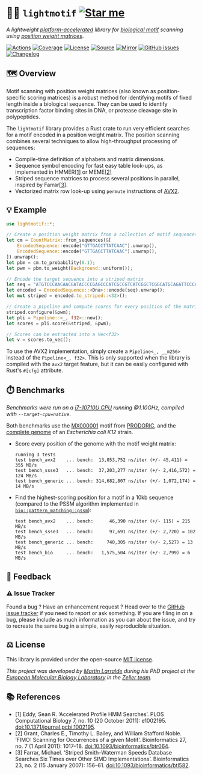 # 🎼🧬 `lightmotif` [![Star me](https://img.shields.io/github/stars/althonos/lightmotif.svg?style=social&label=Star&maxAge=3600)](https://github.com/althonos/lightmotif/stargazers)

*A lightweight [platform-accelerated](https://en.wikipedia.org/wiki/Single_instruction,_multiple_data) library for [biological motif](https://en.wikipedia.org/wiki/Sequence_motif) scanning using [position weight matrices](https://en.wikipedia.org/wiki/Position_weight_matrix)*.

[![Actions](https://img.shields.io/github/actions/workflow/status/althonos/lightmotif/test.yml?branch=main&logo=github&style=flat-square&maxAge=300)](https://github.com/althonos/lightmotif/actions)
[![Coverage](https://img.shields.io/codecov/c/gh/althonos/lightmotif?logo=codecov&style=flat-square&maxAge=3600)](https://codecov.io/gh/althonos/lightmotif/)
[![License](https://img.shields.io/badge/license-MIT-blue.svg?style=flat-square&maxAge=2678400)](https://choosealicense.com/licenses/mit/)
[![Source](https://img.shields.io/badge/source-GitHub-303030.svg?maxAge=2678400&style=flat-square)](https://github.com/althonos/lightmotif/)
[![Mirror](https://img.shields.io/badge/mirror-EMBL-009f4d?style=flat-square&maxAge=2678400)](https://git.embl.de/larralde/lightmotif/)
[![GitHub issues](https://img.shields.io/github/issues/althonos/lightmotif.svg?style=flat-square&maxAge=600)](https://github.com/althonos/lightmotif/issues)
[![Changelog](https://img.shields.io/badge/keep%20a-changelog-8A0707.svg?maxAge=2678400&style=flat-square)](https://github.com/althonos/lightmotif/blob/master/CHANGELOG.md)

## 🗺️ Overview

Motif scanning with position weight matrices (also known as position-specific 
scoring matrices) is a robust method for identifying motifs of fixed length
inside a biological sequence. They can be used to identify transcription 
factor binding sites in DNA, or protease cleavage site in polypeptides.

The `lightmotif` library provides a Rust crate to run very efficient 
searches for a motif encoded in a position weight matrix. The position 
scanning combines several techniques to allow high-throughput processing 
of sequences: 

- Compile-time definition of alphabets and matrix dimensions.
- Sequence symbol encoding for fast easy table look-ups, as implemented in 
  HMMER[\[1\]](#ref1) or MEME[\[2\]](#ref2)
- Striped sequence matrices to process several positions in parallel, 
  inspired by Farrar[\[3\]](#ref3).
- Vectorized matrix row look-up using `permute` instructions of [AVX2](https://fr.wikipedia.org/wiki/Advanced_Vector_Extensions).


## 💡 Example

```rust
use lightmotif::*;

// Create a position weight matrix from a collection of motif sequences
let cm = CountMatrix::from_sequences(&[
    EncodedSequence::encode("GTTGACCTTATCAAC").unwrap(),
    EncodedSequence::encode("GTTGACCTTATCAAC").unwrap(),
]).unwrap();
let pbm = cm.to_probability(0.1);
let pwm = pbm.to_weight(Background::uniform());

// Encode the target sequence into a striped matrix
let seq = "ATGTCCCAACAACGATACCCCGAGCCCATCGCCGTCATCGGCTCGGCATGCAGATTCCCAGGCG";
let encoded = EncodedSequence::<Dna>::encode(seq).unwrap();
let mut striped = encoded.to_striped::<32>();

// Create a pipeline and compute scores for every position of the matrix
striped.configure(&pwm);
let pli = Pipeline::<_, f32>::new();
let scores = pli.score(&striped, &pwm);

// Scores can be extracted into a Vec<f32>
let v = scores.to_vec();
```

To use the AVX2 implementation, simply create a `Pipeline<_, __m256>` instead
of the `Pipeline<_, f32>`. This is only supported when the library is compiled
with the `avx2` target feature, but it can be easily configured with Rust's
`#[cfg]` attribute.

## ⏱️ Benchmarks

*Benchmarks were run on a [i7-10710U CPU](https://ark.intel.com/content/www/us/en/ark/products/196448/intel-core-i7-10710u-processor-12m-cache-up-to-4-70-ghz.html) running @1.10GHz, compiled with `--target-cpu=native`*.

Both benchmarks use the [MX000001](https://www.prodoric.de/matrix/MX000001.html) 
motif from [PRODORIC](https://www.prodoric.de/), and the 
[complete genome](https://www.ncbi.nlm.nih.gov/nuccore/U00096) of an
*Escherichia coli K12* strain.

- Score every position of the genome with the motif weight matrix:
  ```console
  running 3 tests
  test bench_avx2    ... bench:  13,053,752 ns/iter (+/- 45,411) = 355 MB/s
  test bench_ssse3   ... bench:  37,203,277 ns/iter (+/- 2,416,572) = 124 MB/s
  test bench_generic ... bench: 314,682,807 ns/iter (+/- 1,072,174) = 14 MB/s
  ```

- Find the highest-scoring position for a motif in a 10kb sequence 
  (compared to the PSSM algorithm implemented in 
  [`bio::pattern_matching::pssm`](https://docs.rs/bio/1.1.0/bio/pattern_matching/pssm/index.html)):
  ```console
  test bench_avx2    ... bench:      46,390 ns/iter (+/- 115) = 215 MB/s
  test bench_ssse3   ... bench:      97,691 ns/iter (+/- 2,720) = 102 MB/s
  test bench_generic ... bench:     740,305 ns/iter (+/- 2,527) = 13 MB/s
  test bench_bio     ... bench:   1,575,504 ns/iter (+/- 2,799) = 6 MB/s
  ```


## 💭 Feedback

### ⚠️ Issue Tracker

Found a bug ? Have an enhancement request ? Head over to the [GitHub issue
tracker](https://github.com/althonos/lightmotif/issues) if you need to report
or ask something. If you are filing in on a bug, please include as much
information as you can about the issue, and try to recreate the same bug
in a simple, easily reproducible situation.

<!-- ### 🏗️ Contributing

Contributions are more than welcome! See [`CONTRIBUTING.md`](https://github.com/althonos/lightmotif/blob/master/CONTRIBUTING.md) for more details. -->


## ⚖️ License

This library is provided under the open-source
[MIT license](https://choosealicense.com/licenses/mit/).

*This project was developed by [Martin Larralde](https://github.com/althonos/) 
during his PhD project at the [European Molecular Biology Laboratory](https://www.embl.de/) 
in the [Zeller team](https://github.com/zellerlab).*


## 📚 References

- <a id="ref1">\[1\]</a> Eddy, Sean R. ‘Accelerated Profile HMM Searches’. PLOS Computational Biology 7, no. 10 (20 October 2011): e1002195. [doi:10.1371/journal.pcbi.1002195](https://doi.org/10.1371/journal.pcbi.1002195).
- <a id="ref2">\[2\]</a> Grant, Charles E., Timothy L. Bailey, and William Stafford Noble. ‘FIMO: Scanning for Occurrences of a given Motif’. Bioinformatics 27, no. 7 (1 April 2011): 1017–18. [doi:10.1093/bioinformatics/btr064](https://doi.org/10.1093/bioinformatics/btr064).
- <a id="ref3">\[3\]</a> Farrar, Michael. ‘Striped Smith–Waterman Speeds Database Searches Six Times over Other SIMD Implementations’. Bioinformatics 23, no. 2 (15 January 2007): 156–61. [doi:10.1093/bioinformatics/btl582](https://doi.org/10.1093/bioinformatics/btl582).
